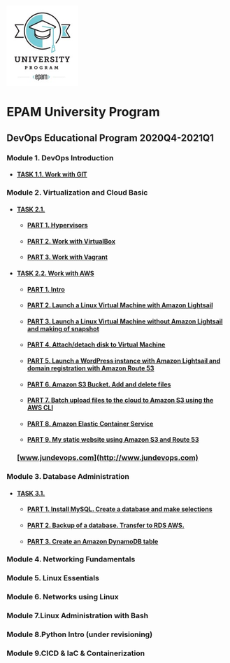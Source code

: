    ![EPAM University Program](m1/img/epam_logo.png)
# **EPAM University Program**
## DevOps Educational Program 2020Q4-2021Q1
### Module 1. DevOps Introduction
* #### [TASK 1.1. Work with GIT](https://github.com/JuniorDevOps/DevOps_online_Kiev_2020Q42021Q1/blob/main/m1/task1.1/README.MD)

### Module 2. Virtualization and Cloud Basic
* #### [TASK 2.1.](https://github.com/JuniorDevOps/DevOps_online_Kiev_2020Q42021Q1/blob/main/m2/task2.1/README.MD)
    * #### [PART 1. Hypervisors](https://github.com/JuniorDevOps/DevOps_online_Kiev_2020Q42021Q1/blob/main/m2/task2.1/part1/README.MD)
    * #### [PART 2. Work with VirtualBox](https://github.com/JuniorDevOps/DevOps_online_Kiev_2020Q42021Q1/blob/main/m2/task2.1/part2/README.MD)
    * #### [PART 3. Work with Vagrant](https://github.com/JuniorDevOps/DevOps_online_Kiev_2020Q42021Q1/blob/main/m2/task2.1/part3/README.MD)
* #### [TASK 2.2. Work with AWS](https://github.com/JuniorDevOps/DevOps_online_Kiev_2020Q42021Q1/blob/main/m2/task2.2/README.MD)    
    * #### [PART 1. Intro](/m2/task2.2/part1/README.MD)
    * #### [PART 2. Launch a Linux Virtual Machine with Amazon Lightsail](/m2/task2.2/part2/README.MD)
    * #### [PART 3. Launch a Linux Virtual Machine without Amazon Lightsail and making of snapshot](/m2/task2.2/part3/README.MD)
    * #### [PART 4. Attach/detach disk to Virtual Machine](/m2/task2.2/part4/README.MD)
    * #### [PART 5. Launch a WordPress instance with Amazon Lightsail and domain registration with Amazon Route 53](/m2/task2.2/part5/README.MD)
    * #### [PART 6. Amazon S3 Bucket. Add and delete files](/m2/task2.2/part6/README.MD)
    * #### [PART 7. Batch upload files to the cloud to Amazon S3 using the AWS CLI](/m2/task2.2/part7/README.MD)
    * #### [PART 8. Amazon Elastic Container Service](/m2/task2.2/part8/README.MD)
    * #### [PART 9. My static website using Amazon S3 and Route 53](/m2/task2.2/part9/README.MD)
     ### [www.jundevops.com](http://www.jundevops.com)   
### Module 3. Database Administration
* #### [TASK 3.1.](https://github.com/JuniorDevOps/DevOps_online_Kiev_2020Q42021Q1/blob/main/m3/task3.1/README.MD)
    * #### [PART 1. Install MySQL. Create a database and make selections](https://github.com/JuniorDevOps/DevOps_online_Kiev_2020Q42021Q1/blob/main/m3/task3.1/part1/README.MD)
    * #### [PART 2. Backup of a database. Transfer to RDS AWS.](https://github.com/JuniorDevOps/DevOps_online_Kiev_2020Q42021Q1/blob/main/m3/task3.1/part2/README.MD)
    * #### [PART 3. Create an Amazon DynamoDB table](https://github.com/JuniorDevOps/DevOps_online_Kiev_2020Q42021Q1/blob/main/m3/task3.1/part3/README.MD)
### Module 4. Networking Fundamentals
### Module 5. Linux Essentials
### Module 6. Networks using Linux
### Module 7.Linux Administration with Bash
### Module 8.Python Intro (under revisioning)
### Module 9.CICD & IaC & Containerization
